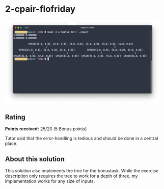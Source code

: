 # 2-cpair-flofriday
![Screenshot](screenshot.png)

## Rating
**Points received:** 25/20 (5 Bonus points)

Tutor said that the error-handling is tedious and should be done in a central
place.


## About this solution
This solution also implements the tree for the bonustask. While the exercise 
description only requires the tree to work for a depth of three, my
implementation works for any size of inputs.
